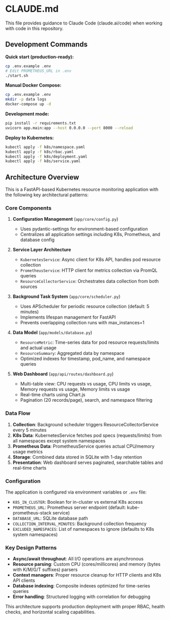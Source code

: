 # CLAUDE.md

This file provides guidance to Claude Code (claude.ai/code) when working with code in this repository.

## Development Commands

**Quick start (production-ready):**
```bash
cp .env.example .env
# Edit PROMETHEUS_URL in .env
./start.sh
```

**Manual Docker Compose:**
```bash
cp .env.example .env
mkdir -p data logs
docker-compose up -d
```

**Development mode:**
```bash
pip install -r requirements.txt
uvicorn app.main:app --host 0.0.0.0 --port 8000 --reload
```

**Deploy to Kubernetes:**
```bash
kubectl apply -f k8s/namespace.yaml
kubectl apply -f k8s/rbac.yaml  
kubectl apply -f k8s/deployment.yaml
kubectl apply -f k8s/service.yaml
```

## Architecture Overview

This is a FastAPI-based Kubernetes resource monitoring application with the following key architectural patterns:

### Core Components

1. **Configuration Management** (`app/core/config.py`)
   - Uses pydantic-settings for environment-based configuration
   - Centralizes all application settings including K8s, Prometheus, and database config

2. **Service Layer Architecture**
   - `KubernetesService`: Async client for K8s API, handles pod resource collection
   - `PrometheusService`: HTTP client for metrics collection via PromQL queries
   - `ResourceCollectorService`: Orchestrates data collection from both sources

3. **Background Task System** (`app/core/scheduler.py`)
   - Uses APScheduler for periodic resource collection (default: 5 minutes)
   - Implements lifespan management for FastAPI
   - Prevents overlapping collection runs with max_instances=1

4. **Data Model** (`app/models/database.py`)
   - `ResourceMetric`: Time-series data for pod resource requests/limits and actual usage
   - `ResourceSummary`: Aggregated data by namespace
   - Optimized indexes for timestamp, pod_name, and namespace queries

5. **Web Dashboard** (`app/api/routes/dashboard.py`)
   - Multi-table view: CPU requests vs usage, CPU limits vs usage, Memory requests vs usage, Memory limits vs usage
   - Real-time charts using Chart.js
   - Pagination (20 records/page), search, and namespace filtering

### Data Flow

1. **Collection**: Background scheduler triggers ResourceCollectorService every 5 minutes
2. **K8s Data**: KubernetesService fetches pod specs (requests/limits) from all namespaces except system namespaces
3. **Prometheus Data**: PrometheusService queries actual CPU/memory usage metrics
4. **Storage**: Combined data stored in SQLite with 1-day retention
5. **Presentation**: Web dashboard serves paginated, searchable tables and real-time charts

### Configuration

The application is configured via environment variables or `.env` file:
- `K8S_IN_CLUSTER`: Boolean for in-cluster vs external K8s access
- `PROMETHEUS_URL`: Prometheus server endpoint (default: kube-prometheus-stack service)
- `DATABASE_URL`: SQLite database path
- `COLLECTION_INTERVAL_MINUTES`: Background collection frequency
- `EXCLUDED_NAMESPACES`: List of namespaces to ignore (defaults to K8s system namespaces)

### Key Design Patterns

- **Async/await throughout**: All I/O operations are asynchronous
- **Resource parsing**: Custom CPU (cores/millicores) and memory (bytes with K/M/G/T suffixes) parsers
- **Context managers**: Proper resource cleanup for HTTP clients and K8s API clients  
- **Database indexing**: Composite indexes optimized for time-series queries
- **Error handling**: Structured logging with correlation for debugging

This architecture supports production deployment with proper RBAC, health checks, and horizontal scaling capabilities.